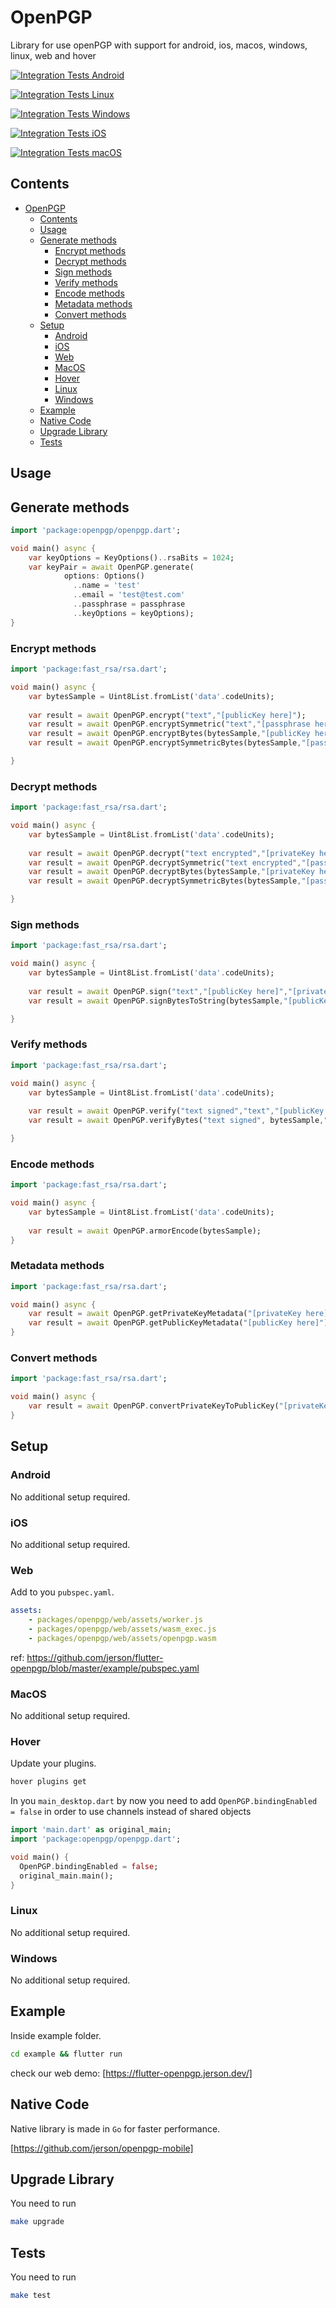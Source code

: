 # OpenPGP

Library for use openPGP with support for android, ios, macos, windows, linux, web and hover

[![Integration Tests Android](https://github.com/jerson/flutter-openpgp/actions/workflows/tests_android.yml/badge.svg)](https://github.com/jerson/flutter-openpgp/actions/workflows/tests_android.yml)

[![Integration Tests Linux](https://github.com/jerson/flutter-openpgp/actions/workflows/tests_linux.yml/badge.svg)](https://github.com/jerson/flutter-openpgp/actions/workflows/tests_linux.yml)

[![Integration Tests Windows](https://github.com/jerson/flutter-openpgp/actions/workflows/tests_windows.yml/badge.svg)](https://github.com/jerson/flutter-openpgp/actions/workflows/tests_windows.yml)

[![Integration Tests iOS](https://github.com/jerson/flutter-openpgp/actions/workflows/tests_ios.yml/badge.svg)](https://github.com/jerson/flutter-openpgp/actions/workflows/tests_ios.yml)

[![Integration Tests macOS](https://github.com/jerson/flutter-openpgp/actions/workflows/tests_macos.yml/badge.svg)](https://github.com/jerson/flutter-openpgp/actions/workflows/tests_macos.yml)
## Contents
 
- [OpenPGP](#openpgp)
  - [Contents](#contents)
  - [Usage](#usage)
  - [Generate methods](#generate-methods)
    - [Encrypt methods](#encrypt-methods)
    - [Decrypt methods](#decrypt-methods)
    - [Sign methods](#sign-methods)
    - [Verify methods](#verify-methods)
    - [Encode methods](#encode-methods)
    - [Metadata methods](#metadata-methods)
    - [Convert methods](#convert-methods)
  - [Setup](#setup)
    - [Android](#android)
    - [iOS](#ios)
    - [Web](#web)
    - [MacOS](#macos)
    - [Hover](#hover)
    - [Linux](#linux)
    - [Windows](#windows)
  - [Example](#example)
  - [Native Code](#native-code)
  - [Upgrade Library](#upgrade-library)
  - [Tests](#tests)

## Usage

## Generate methods
```dart
import 'package:openpgp/openpgp.dart';

void main() async {
    var keyOptions = KeyOptions()..rsaBits = 1024;
    var keyPair = await OpenPGP.generate(
            options: Options()
              ..name = 'test'
              ..email = 'test@test.com'
              ..passphrase = passphrase
              ..keyOptions = keyOptions);
}
```

### Encrypt methods

```dart
import 'package:fast_rsa/rsa.dart';

void main() async {
    var bytesSample = Uint8List.fromList('data'.codeUnits);
    
    var result = await OpenPGP.encrypt("text","[publicKey here]");
    var result = await OpenPGP.encryptSymmetric("text","[passphrase here]");
    var result = await OpenPGP.encryptBytes(bytesSample,"[publicKey here]");
    var result = await OpenPGP.encryptSymmetricBytes(bytesSample,"[passphrase here]");

}

```

### Decrypt methods

```dart
import 'package:fast_rsa/rsa.dart';

void main() async {
    var bytesSample = Uint8List.fromList('data'.codeUnits);
    
    var result = await OpenPGP.decrypt("text encrypted","[privateKey here]","[passphrase here]");
    var result = await OpenPGP.decryptSymmetric("text encrypted","[passphrase here]");
    var result = await OpenPGP.decryptBytes(bytesSample,"[privateKey here]","[passphrase here]");
    var result = await OpenPGP.decryptSymmetricBytes(bytesSample,"[passphrase here]");

}
```

### Sign methods

```dart
import 'package:fast_rsa/rsa.dart';

void main() async {
    var bytesSample = Uint8List.fromList('data'.codeUnits);
    
    var result = await OpenPGP.sign("text","[publicKey here]","[privateKey here]","[passphrase here]");
    var result = await OpenPGP.signBytesToString(bytesSample,"[publicKey here]","[privateKey here]","[passphrase here]");

}

```

### Verify methods

```dart
import 'package:fast_rsa/rsa.dart';

void main() async {
    var bytesSample = Uint8List.fromList('data'.codeUnits);
    
    var result = await OpenPGP.verify("text signed","text","[publicKey here]");
    var result = await OpenPGP.verifyBytes("text signed", bytesSample,"[publicKey here]");

}

```

### Encode methods

```dart
import 'package:fast_rsa/rsa.dart';

void main() async {
    var bytesSample = Uint8List.fromList('data'.codeUnits);
    
    var result = await OpenPGP.armorEncode(bytesSample);
}

```


### Metadata methods

```dart
import 'package:fast_rsa/rsa.dart';

void main() async {
    var result = await OpenPGP.getPrivateKeyMetadata("[privateKey here]");
    var result = await OpenPGP.getPublicKeyMetadata("[publicKey here]");
}

```


### Convert methods

```dart
import 'package:fast_rsa/rsa.dart';

void main() async {
    var result = await OpenPGP.convertPrivateKeyToPublicKey("[privateKey here]");
}

```

## Setup

### Android

No additional setup required.

### iOS

No additional setup required.

### Web

Add to you `pubspec.yaml`.

```yaml
assets:
    - packages/openpgp/web/assets/worker.js
    - packages/openpgp/web/assets/wasm_exec.js
    - packages/openpgp/web/assets/openpgp.wasm
```

ref: https://github.com/jerson/flutter-openpgp/blob/master/example/pubspec.yaml

### MacOS

No additional setup required.

### Hover

Update your plugins.

```bash
hover plugins get
```

In you `main_desktop.dart` by now you need to add `OpenPGP.bindingEnabled = false` in order to use channels instead of shared objects

```dart
import 'main.dart' as original_main;
import 'package:openpgp/openpgp.dart';

void main() {
  OpenPGP.bindingEnabled = false;
  original_main.main();
}

```

### Linux

No additional setup required.

### Windows

No additional setup required.

## Example

Inside example folder.

```bash
cd example && flutter run
```

check our web demo: [https://flutter-openpgp.jerson.dev/]

## Native Code

Native library is made in `Go` for faster performance.

[https://github.com/jerson/openpgp-mobile]

## Upgrade Library

You need to run 
```bash
make upgrade
```

## Tests

You need to run 
```bash
make test
```
